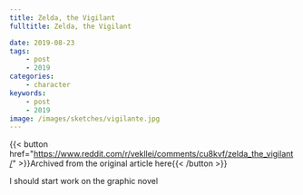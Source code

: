 ```yaml
---
title: Zelda, the Vigilant
fulltitle: Zelda, the Vigilant

date: 2019-08-23
tags:
    - post
    - 2019
categories:
    - character
keywords:
    - post
    - 2019
image: /images/sketches/vigilante.jpg
---
```

{{< button href="https://www.reddit.com/r/vekllei/comments/cu8kvf/zelda_the_vigilant/" >}}Archived from the original article here{{< /button >}}

I should start work on the graphic novel
